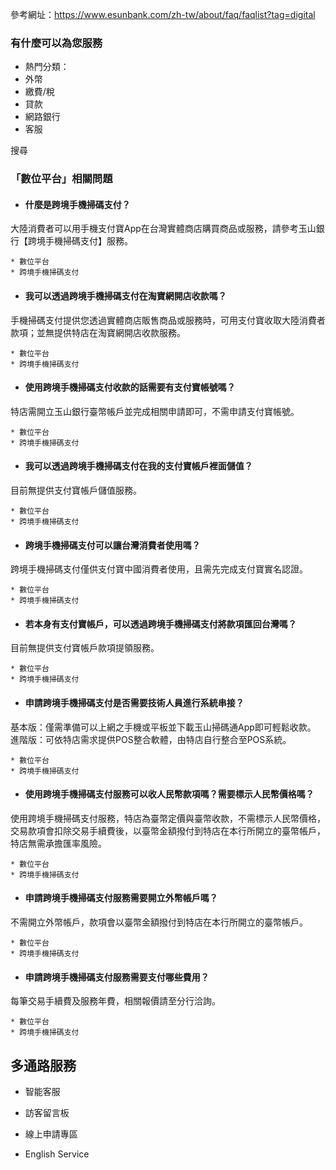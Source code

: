 參考網址：https://www.esunbank.com/zh-tw/about/faq/faqlist?tag=digital

### 有什麼可以為您服務

  * 熱門分類：
  * 外幣
  * 繳費/稅
  * 貸款
  * 網路銀行
  * 客服

搜尋

### 「數位平台」相關問題

  * #### 什麼是跨境手機掃碼支付？

大陸消費者可以用手機支付寶App在台灣實體商店購買商品或服務，請參考玉山銀行【跨境手機掃碼支付】服務。

    * 數位平台
    * 跨境手機掃碼支付
  * #### 我可以透過跨境手機掃碼支付在淘寶網開店收款嗎？

手機掃碼支付提供您透過實體商店販售商品或服務時，可用支付寶收取大陸消費者款項；並無提供特店在淘寶網開店收款服務。

    * 數位平台
    * 跨境手機掃碼支付
  * #### 使用跨境手機掃碼支付收款的話需要有支付寶帳號嗎？

特店需開立玉山銀行臺幣帳戶並完成相關申請即可，不需申請支付寶帳號。

    * 數位平台
    * 跨境手機掃碼支付
  * #### 我可以透過跨境手機掃碼支付在我的支付寶帳戶裡面儲值？

目前無提供支付寶帳戶儲值服務。

    * 數位平台
    * 跨境手機掃碼支付
  * #### 跨境手機掃碼支付可以讓台灣消費者使用嗎？

跨境手機掃碼支付僅供支付寶中國消費者使用，且需先完成支付寶實名認證。

    * 數位平台
    * 跨境手機掃碼支付
  * #### 若本身有支付寶帳戶，可以透過跨境手機掃碼支付將款項匯回台灣嗎？

目前無提供支付寶帳戶款項提領服務。

    * 數位平台
    * 跨境手機掃碼支付
  * #### 申請跨境手機掃碼支付是否需要技術人員進行系統串接？

基本版：僅需準備可以上網之手機或平板並下載玉山掃碼通App即可輕鬆收款。 進階版：可依特店需求提供POS整合軟體，由特店自行整合至POS系統。

    * 數位平台
    * 跨境手機掃碼支付
  * #### 使用跨境手機掃碼支付服務可以收人民幣款項嗎？需要標示人民幣價格嗎？

使用跨境手機掃碼支付服務，特店為臺幣定價與臺幣收款，不需標示人民幣價格，交易款項會扣除交易手續費後，以臺幣金額撥付到特店在本行所開立的臺幣帳戶，特店無需承擔匯率風險。

    * 數位平台
    * 跨境手機掃碼支付
  * #### 申請跨境手機掃碼支付服務需要開立外幣帳戶嗎？

不需開立外幣帳戶，款項會以臺幣金額撥付到特店在本行所開立的臺幣帳戶。

    * 數位平台
    * 跨境手機掃碼支付
  * #### 申請跨境手機掃碼支付服務需要支付哪些費用？

每筆交易手續費及服務年費，相關報價請至分行洽詢。

    * 數位平台
    * 跨境手機掃碼支付

## 多通路服務

  * 智能客服

  * 訪客留言板

  * 線上申請專區

  * English Service

